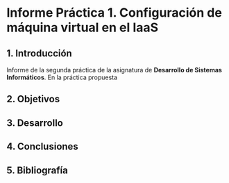 # Informe Práctica 1. Configuración de máquina virtual en el IaaS
## 1. Introducción

Informe de la segunda práctica de la asignatura de **Desarrollo de Sistemas Informáticos**. En la práctica propuesta 

## 2. Objetivos

## 3. Desarrollo

## 4. Conclusiones

## 5. Bibliografía

